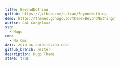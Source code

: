 ```yaml
---
title: BeyondNothing
github: https://github.com/salcan/BeyondNothing
demo: https://themes.gohugo.io/theme/BeyondNothing/
author: Sal Cangeloso
ssg:
  - Hugo
cms:
  - No Cms
date: 2018-06-03T01:57:33.000Z
github_branch: master
description: Hugo Theme
stale: true
---
```

